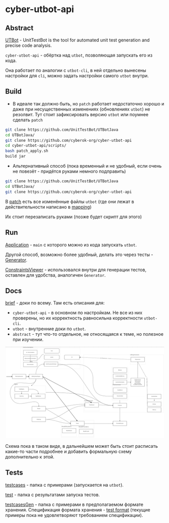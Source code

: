 # cyber-utbot-api
## Abstract

[UTBot](https://github.com/UnitTestBot/UTBotJava) - UnitTestBot is the tool for automated unit test generation and precise code analysis.

`cyber-utbot-api` - обёртка над `utbot`, позволяющая запускать его из кода.

Она работает по аналогии с `utbot-cli`, в ней отдельно вынесены настройки для `cli`, можно задать настройки самого `utbot` внутри.

## Build

- В идеале так должно быть, но `patch` работает недостаточно хорошо и даже при несущественных изменениях (обновлениях `utbot`) не резолвит. Тут стоит зафиксировать версию `utbot` или поумнее сделать `patch`

```bash
git clone https://github.com/UnitTestBot/UTBotJava
cd UTBotJava/
git clone https://github.com/cyberok-org/cyber-utbot-api
cd cyber-utbot-api/scripts/
bash patch_apply.sh
build jar
```

- Альтернативный способ (пока временный и не удобный, если очень не повезёт - придётся руками немного подправить)

```bash
git clone https://github.com/UnitTestBot/UTBotJava
cd UTBotJava/
git clone https://github.com/cyberok-org/cyber-utbot-api
```

В [patch](patch) есть все изменённые файлы `utbot` (где они лежат в действительности написано в [mapping](patch/patch.json))

Их стоит перезаписать руками (позже будет скрипт для этого)

## Run

[Application](src/main/kotlin/org/cyber/utbot/Application.kt) - `main` с которого можно из кода запускать `utbot`.

Другой способ, возможно более удобный, делать это через тесты - [Generator](src/test/kotlin/Generator.kt).

[ConstraintsViewer](src/test/kotlin/ConstraintsViewer.kt) - использовался внутри для генерации тестов, оставлен для удобства, аналогичен `Generator`.

## Docs

[brief](src/docs/brief.md) - доки по всему. Там есть описания для:
- `cyber-utbot-api` - в основном по настройкам. Не все из них проверены, но их корректность равносильна корректности `utbot-cli`.
- `utbot` - внутренние доки по `utbot`.
- `abstract` - тут что-то отдельное, не относящаяся к теме, но полезное при изучении.

![utbot](src/docs/pictures/utbot.png)

Схема пока в таком виде, в дальнейшем может быть стоит расписать какие-то части подробнее и добавить формальную схему дополнительно к этой.

## Tests

[testcases](src/main/java/org/testcases) - папка с примерами (запускается на `utbot`).

[test](src/test/java/org/testcases) - папка с результатами запуска тестов.

[testcasesGen](src/main/java/org/testcasesGen) - папка c примерами в предполагаемом формате хранения. Спецификация формата хранения - [test format](src/docs/cyberok/test/TestFormatSpecification.md) (текущие примеры пока не удовлетворяют требованием спецификации).
